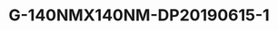 <a name="material" />

# G-140NMX140NM-DP20190615-1
<script type="application/ld+json">
  {
    "@context": "https://schema.org/",
    "@type": "ChemicalSubstance",
    "http://purl.org/dc/terms/conformsTo":
      {
        "@type": "CreativeWork",
        "@id": "https://bioschemas.org/profiles/ChemicalSubstance/0.4-RELEASE/"
      },
    "@id": "https://egonw.github.io/nanowiki/nanowiki490.html#material",
    "name": "G-140NMX140NM-DP20190615-1",
    "sameAs: "http://127.0.0.1/mediawiki/index.php/Special:URIResolver/G-2D140NMX140NM-2DDP20190615-2D1"
  }
</script>

